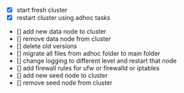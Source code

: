 - [x] start fresh cluster
- [x] restart cluster using adhoc tasks
- [] add new data node to cluster
- [] remove data node from cluster
- [] delete old versions
- [] migrate all files from adhoc folder to main folder
- [] change logging to different level and restart that node
- [] add firewall rules for ufw or firewalld or iptables
- [] add new seed node to cluster
- [] remove seed node from cluster